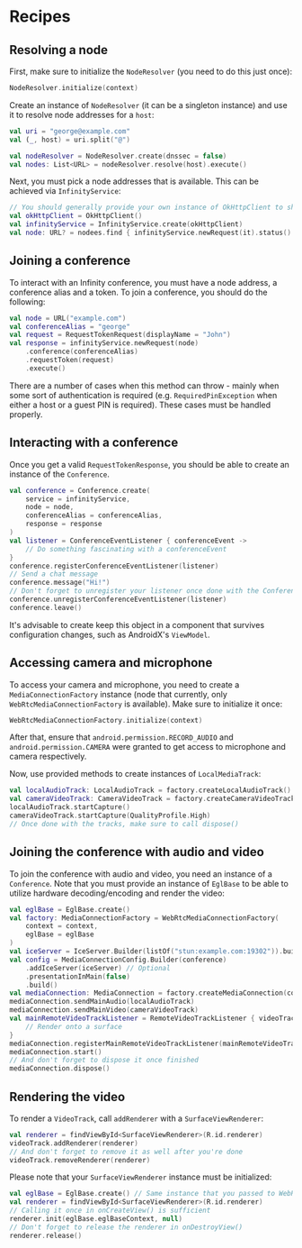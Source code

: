 # Recipes

## Resolving a node

First, make sure to initialize the `NodeResolver` (you need to do this just once):

```kotlin
NodeResolver.initialize(context)
```

Create an instance of `NodeResolver` (it can be a singleton instance) and use it to resolve node
addresses for a `host`:

```kotlin
val uri = "george@example.com"
val (_, host) = uri.split("@")

val nodeResolver = NodeResolver.create(dnssec = false)
val nodes: List<URL> = nodeResolver.resolve(host).execute()
```

Next, you must pick a node addresses that is available. This can be achieved via `InfinityService`:

```kotlin
// You should generally provide your own instance of OkHttpClient to share its thread pool
val okHttpClient = OkHttpClient()
val infinityService = InfinityService.create(okHttpClient)
val node: URL? = nodees.find { infinityService.newRequest(it).status().execute() }
```

## Joining a conference

To interact with an Infinity conference, you must have a node address, a conference alias and a
token. To join a conference, you should do the following:

```kotlin
val node = URL("example.com")
val conferenceAlias = "george"
val request = RequestTokenRequest(displayName = "John")
val response = infinityService.newRequest(node)
    .conference(conferenceAlias)
    .requestToken(request)
    .execute()
```

There are a number of cases when this method can throw - mainly when some sort of authentication is
required (e.g. `RequiredPinException` when either a host or a guest PIN is required). These cases
must be handled properly.

## Interacting with a conference

Once you get a valid `RequestTokenResponse`, you should be able to create an instance of
the `Conference`.

```kotlin
val conference = Conference.create(
    service = infinityService,
    node = node,
    conferenceAlias = conferenceAlias,
    response = response
)
val listener = ConferenceEventListener { conferenceEvent ->
    // Do something fascinating with a conferenceEvent
}
conference.registerConferenceEventListener(listener)
// Send a chat message
conference.message("Hi!")
// Don't forget to unregister your listener once done with the Conference
conference.unregisterConferenceEventListener(listener)
conference.leave()
```

It's advisable to create keep this object in a component that survives configuration changes, such
as AndroidX's `ViewModel`.

## Accessing camera and microphone

To access your camera and microphone, you need to create a `MediaConnectionFactory` instance
(node that currently, only `WebRtcMediaConnectionFactory` is available). Make sure to initialize it
once:

```kotlin
WebRtcMediaConnectionFactory.initialize(context)
```

After that, ensure that `android.permission.RECORD_AUDIO` and `android.permission.CAMERA` were
granted to get access to microphone and camera respectively.

Now, use provided methods to create instances of `LocalMediaTrack`:

```kotlin
val localAudioTrack: LocalAudioTrack = factory.createLocalAudioTrack()
val cameraVideoTrack: CameraVideoTrack = factory.createCameraVideoTrack()
localAudioTrack.startCapture()
cameraVideoTrack.startCapture(QualityProfile.High)
// Once done with the tracks, make sure to call dispose()
```

## Joining the conference with audio and video

To join the conference with audio and video, you need an instance of a `Conference`. Note that you
must provide an instance of `EglBase` to be able to utilize hardware decoding/encoding and render
the video:

```kotlin
val eglBase = EglBase.create()
val factory: MediaConnectionFactory = WebRtcMediaConnectionFactory(
    context = context,
    eglBase = eglBase
)
val iceServer = IceServer.Builder(listOf("stun:example.com:19302")).build()
val config = MediaConnectionConfig.Builder(conference)
    .addIceServer(iceServer) // Optional
    .presentationInMain(false)
    .build()
val mediaConnection: MediaConnection = factory.createMediaConnection(config)
mediaConnection.sendMainAudio(localAudioTrack)
mediaConnection.sendMainVideo(cameraVideoTrack)
val mainRemoteVideoTrackListener = RemoteVideoTrackListener { videoTrack ->
    // Render onto a surface
}
mediaConnection.registerMainRemoteVideoTrackListener(mainRemoteVideoTrackListener)
mediaConnection.start()
// And don't forget to dispose it once finished
mediaConnection.dispose()
```

## Rendering the video

To render a `VideoTrack`, call `addRenderer` with a `SurfaceViewRenderer`:

```kotlin
val renderer = findViewById<SurfaceViewRenderer>(R.id.renderer)
videoTrack.addRenderer(renderer)
// And don't forget to remove it as well after you're done
videoTrack.removeRenderer(renderer)
```

Please note that your `SurfaceViewRenderer` instance must be initialized:

```kotlin
val eglBase = EglBase.create() // Same instance that you passed to WebRtcMediaConnectionFactory
val renderer = findViewById<SurfaceViewRenderer>(R.id.renderer)
// Calling it once in onCreateView() is sufficient
renderer.init(eglBase.eglBaseContext, null)
// Don't forget to release the renderer in onDestroyView()
renderer.release()
```
